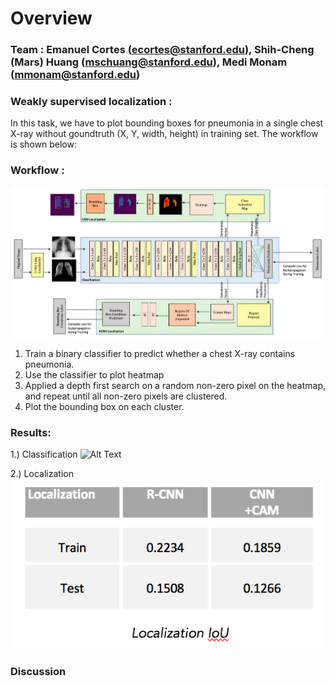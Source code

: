 # Overview


### Team : Emanuel Cortes (ecortes@stanford.edu), Shih-Cheng (Mars) Huang (mschuang@stanford.edu),  Medi Monam (mmonam@stanford.edu)

### Weakly supervised localization :
In this task, we have to plot bounding boxes for pneumonia in a single chest X-ray without goundtruth (X, Y, width, height) in training set. The workflow is shown below:

### Workflow :
![Alt Text](https://github.com/cemanuel/Weakly-Supervised-Pneumonia-Localization/blob/master/model_architecture.png)
1) Train a binary classifier to predict whether a chest X-ray contains pneumonia.
2) Use the classifier to plot heatmap
3) Applied a depth first search on a random non-zero pixel on the heatmap, and repeat until all non-zero pixels are clustered.
4) Plot the bounding box on each cluster.

### Results:
1.) Classification
![Alt Text](https://github.com/cemanuel/Weakly-Supervised-Pneumonia-Localization/blob/master/classification_accuracies.png=100x20)

2.) Localization
![Alt Text](https://github.com/cemanuel/Weakly-Supervised-Pneumonia-Localization/blob/master/iou_scores.png)

### Discussion





